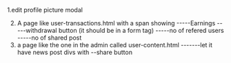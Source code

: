 1.edit profile picture modal

2. A page like user-transactions.html with a span showing
    -----Earnings
    -----withdrawal button (it should be in a form tag)
    -----no of refered users
    -----no of shared post
3. a page like the one in the admin called user-content.html
      -------let it have news post divs with --share  button
